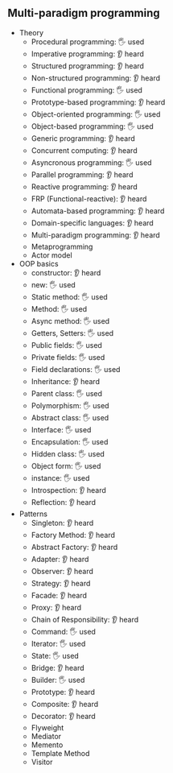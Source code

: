 ## Multi-paradigm programming

- Theory
  - Procedural programming: 🖐️ used
  - Imperative programming: 👂 heard
  - Structured programming: 👂 heard
  - Non-structured programming: 👂 heard
  - Functional programming: 🖐️ used
  - Prototype-based programming: 👂 heard
  - Object-oriented programming: 🖐️ used
  - Object-based programming: 🖐️ used
  - Generic programming: 👂 heard
  - Concurrent computing: 👂 heard
  - Asyncronous programming: 🖐️ used
  - Parallel programming: 👂 heard
  - Reactive programming: 👂 heard
  - FRP (Functional-reactive): 👂 heard
  - Automata-based programming: 👂 heard
  - Domain-specific languages: 👂 heard
  - Multi-paradigm programming: 👂 heard
  - Metaprogramming
  - Actor model
- OOP basics
  - constructor: 👂 heard
  - new: 🖐️ used 
  - Static method: 🖐️ used
  - Method: 🖐️ used
  - Async method: 🖐️ used
  - Getters, Setters: 🖐️ used
  - Public fields: 🖐️ used
  - Private fields: 🖐️ used
  - Field declarations: 🖐️ used
  - Inheritance: 👂 heard
  - Parent class: 🖐️ used
  - Polymorphism: 🖐️ used
  - Abstract class: 🖐️ used
  - Interface: 🖐️ used
  - Encapsulation: 🖐️ used
  - Hidden class: 🖐️ used
  - Object form: 🖐️ used
  - instance: 🖐️ used
  - Introspection: 👂 heard
  - Reflection: 👂 heard
- Patterns
  - Singleton: 👂 heard
  - Factory Method: 👂 heard
  - Abstract Factory: 👂 heard
  - Adapter: 👂 heard
  - Observer: 👂 heard
  - Strategy: 👂 heard
  - Facade: 👂 heard
  - Proxy: 👂 heard
  - Chain of Responsibility: 👂 heard
  - Command: 🖐️ used
  - Iterator: 🖐️ used
  - State: 🖐️ used
  - Bridge: 👂 heard
  - Builder: 🖐️ used
  - Prototype: 👂 heard
  - Composite: 👂 heard
  - Decorator: 👂 heard
  - Flyweight
  - Mediator
  - Memento
  - Template Method
  - Visitor
